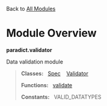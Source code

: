 Back to [All Modules](https://github.com/pyrustic/paradict/blob/master/docs/modules/README.md#readme)

# Module Overview

**paradict.validator**
 
Data validation module

> **Classes:** &nbsp; [Spec](https://github.com/pyrustic/paradict/blob/master/docs/modules/content/paradict.validator/content/classes/Spec.md#class-spec) &nbsp;&nbsp; [Validator](https://github.com/pyrustic/paradict/blob/master/docs/modules/content/paradict.validator/content/classes/Validator.md#class-validator)
>
> **Functions:** &nbsp; [validate](https://github.com/pyrustic/paradict/blob/master/docs/modules/content/paradict.validator/content/functions.md#validate)
>
> **Constants:** &nbsp; VALID_DATATYPES
